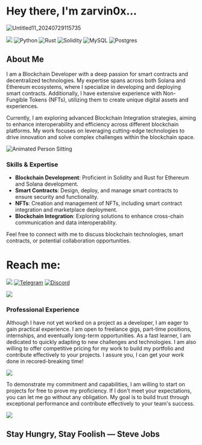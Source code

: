 # Hey there, I'm zarvin0x...
![Untitled11_20240729115735](https://github.com/user-attachments/assets/e927dfa7-b582-45c8-912b-34f955984355)


[![](https://visitcount.itsvg.in/api?id=realZarvin&icon=3&color=12)](https://visitcount.itsvg.in) ![Python](https://img.shields.io/badge/python-3670A0?style=for-the-badge&logo=python&logoColor=ffdd54) ![Rust](https://img.shields.io/badge/rust-%23000000.svg?style=for-the-badge&logo=rust&logoColor=white) ![Solidity](https://img.shields.io/badge/Solidity-%23363636.svg?style=for-the-badge&logo=solidity&logoColor=white) ![MySQL](https://img.shields.io/badge/mysql-4479A1.svg?style=for-thebadge&logo=mysql&logoColor=white) ![Postgres](https://img.shields.io/badge/postgres-%23316192.svg?style=for-the-badge&logo=postgresql&logoColor=white)


## About Me

I am a Blockchain Developer with a deep passion for smart contracts and decentralized technologies. My expertise spans across both Solana and Ethereum ecosystems, where I specialize in developing and deploying smart contracts. Additionally, I have extensive experience with Non-Fungible Tokens (NFTs), utilizing them to create unique digital assets and experiences.

Currently, I am exploring advanced Blockchain Integration strategies, aiming to enhance interoperability and efficiency across different blockchain platforms. My work focuses on leveraging cutting-edge technologies to drive innovation and solve complex challenges within the blockchain space.


![Animated Person Sitting](https://media4.giphy.com/media/qgQUggAC3Pfv687qPC/giphy.gif?cid=6c09b952dqd2decpho1x8hf45voetqqpor1eiviyw5ow9i03&ep=v1_internal_gif_by_id&rid=giphy.gif&ct=g)


### Skills & Expertise
- **Blockchain Development**: Proficient in Solidity and Rust for Ethereum and Solana development.
- **Smart Contracts**: Design, deploy, and manage smart contracts to ensure security and functionality.
- **NFTs**: Creation and management of NFTs, including smart contract integration and marketplace deployment.
- **Blockchain Integration**: Exploring solutions to enhance cross-chain communication and data interoperability.

Feel free to connect with me to discuss blockchain technologies, smart contracts, or potential collaboration opportunities.

# Reach me:
[![ ](https://img.shields.io/badge/X-black.svg?logo=X&logoColor=white)](https://x.com/@0xzarvin) [![Telegram](https://img.shields.io/badge/Telegram-Join%20Chat-blue)](https://t.me/realzarvin) [![Discord](https://img.shields.io/badge/Discord-Join%20Server-blue?logo=discord)](https://discord.com/invite/7ZSPcb8b)



![](https://github-readme-activity-graph.vercel.app/graph?username=realZarvin&theme=react-dark)


### Professional Experience
Although I have not yet worked on a project as a developer, I am eager to gain practical experience. I am open to freelance gigs, part-time positions, internships, and eventually long-term opportunities. As a fast learner, I am dedicated to quickly adapting to new challenges and technologies. I am also willing to offer competitive pricing for my work to build my portfolio and contribute effectively to your projects. I assure you, I can get your work done in recored-breaking time!



![](https://github-readme-streak-stats.herokuapp.com/?user=realZarvin&theme=dark&hide_border=false)

To demonstrate my commitment and capabilities, I am willing to start on projects for free to prove my proficiency. If I don't meet your expectations, you can let me go without any obligation. My goal is to build trust through exceptional performance and contribute effectively to your team's success.

![](https://github-readme-stats.vercel.app/api/top-langs/?username=realZarvin&theme=dark&hide_border=false&include_all_commits=false&count_private=false&layout=compact)


Stay Hungry, Stay Foolish — Steve Jobs
---

